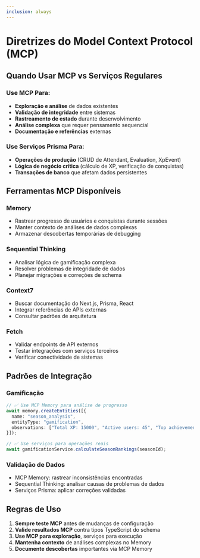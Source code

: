 ```yaml
---
inclusion: always
---
```


# Diretrizes do Model Context Protocol (MCP)

## Quando Usar MCP vs Serviços Regulares

### Use MCP Para:
- **Exploração e análise** de dados existentes
- **Validação de integridade** entre sistemas
- **Rastreamento de estado** durante desenvolvimento
- **Análise complexa** que requer pensamento sequencial
- **Documentação e referências** externas

### Use Serviços Prisma Para:
- **Operações de produção** (CRUD de Attendant, Evaluation, XpEvent)
- **Lógica de negócio crítica** (cálculo de XP, verificação de conquistas)
- **Transações de banco** que afetam dados persistentes

## Ferramentas MCP Disponíveis

### Memory
- Rastrear progresso de usuários e conquistas durante sessões
- Manter contexto de análises de dados complexas
- Armazenar descobertas temporárias de debugging

### Sequential Thinking
- Analisar lógica de gamificação complexa
- Resolver problemas de integridade de dados
- Planejar migrações e correções de schema

### Context7
- Buscar documentação do Next.js, Prisma, React
- Integrar referências de APIs externas
- Consultar padrões de arquitetura

### Fetch
- Validar endpoints de API externos
- Testar integrações com serviços terceiros
- Verificar conectividade de sistemas

## Padrões de Integração

### Gamificação
```typescript
// ✅ Use MCP Memory para análise de progresso
await memory.createEntities([{
  name: "season_analysis",
  entityType: "gamification",
  observations: ["Total XP: 15000", "Active users: 45", "Top achievement: Expert"]
}]);

// ✅ Use serviços para operações reais
await gamificationService.calculateSeasonRankings(seasonId);
```

### Validação de Dados
- MCP Memory: rastrear inconsistências encontradas
- Sequential Thinking: analisar causas de problemas de dados
- Serviços Prisma: aplicar correções validadas

## Regras de Uso

1. **Sempre teste MCP** antes de mudanças de configuração
2. **Valide resultados MCP** contra tipos TypeScript do schema
3. **Use MCP para exploração**, serviços para execução
4. **Mantenha contexto** de análises complexas no Memory
5. **Documente descobertas** importantes via MCP Memory
